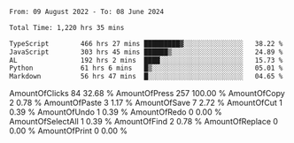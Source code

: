 <!--START_SECTION:waka-->

```txt
From: 09 August 2022 - To: 08 June 2024

Total Time: 1,220 hrs 35 mins

TypeScript        466 hrs 27 mins █████████▓░░░░░░░░░░░░░░░   38.22 %
JavaScript        303 hrs 45 mins ██████▒░░░░░░░░░░░░░░░░░░   24.89 %
AL                192 hrs 2 mins  ████░░░░░░░░░░░░░░░░░░░░░   15.73 %
Python            61 hrs 6 mins   █▒░░░░░░░░░░░░░░░░░░░░░░░   05.01 %
Markdown          56 hrs 47 mins  █░░░░░░░░░░░░░░░░░░░░░░░░   04.65 %
```

<!--START_SECTION:activity-->
AmountOfClicks  84 32.68 % 
AmountOfPress   257 100.00 % 
AmountOfCopy    2 0.78 % 
AmountOfPaste   3 1.17 % 
AmountOfSave    7 2.72 % 
AmountOfCut     1 0.39 % 
AmountOfUndo    1 0.39 % 
AmountOfRedo    0 0.00 % 
AmountOfSelectAll 1 0.39 % 
AmountOfFind    2 0.78 % 
AmountOfReplace 0 0.00 % 
AmountOfPrint   0 0.00 % 
<!--END_SECTION:activity-->
